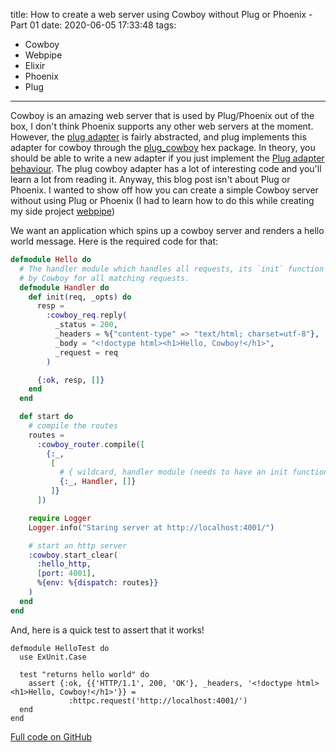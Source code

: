 title: How to create a web server using Cowboy without Plug or Phoenix - Part 01
date: 2020-06-05 17:33:48
tags:
- Cowboy
- Webpipe
- Elixir
- Phoenix
- Plug
---

Cowboy is an amazing web server that is used by Plug/Phoenix out of the box, I
don't think Phoenix supports any other web servers at the moment. However, the
[plug
adapter](https://github.com/elixir-plug/plug/blob/master/lib/plug/conn/adapter.ex)
is fairly abstracted, and plug implements this adapter for cowboy through the
[plug_cowboy](https://github.com/elixir-plug/plug_cowboy/) hex package. In
theory, you should be able to write a new adapter if you just implement the [Plug
adapter <abbr title="That's not a typo :) it comes from the british heritage of
Erlang">behaviour</abbr>](https://github.com/elixir-plug/plug/blob/master/lib/plug/conn/adapter.ex).
The plug cowboy adapter has a lot of interesting code and you'll learn a lot
from reading it. Anyway, this blog post isn't about Plug or Phoenix. I wanted to
show off how you can create a simple Cowboy server without using Plug or Phoenix
(I had to learn how to do this while creating my side project
[webpipe](https://webpipe.hyperngn.com/))

We want an application which spins up a cowboy server and renders a hello world
message. Here is the required code for that:

```elixir
defmodule Hello do
  # The handler module which handles all requests, its `init` function is called
  # by Cowboy for all matching requests.
  defmodule Handler do
    def init(req, _opts) do
      resp =
        :cowboy_req.reply(
          _status = 200,
          _headers = %{"content-type" => "text/html; charset=utf-8"},
          _body = "<!doctype html><h1>Hello, Cowboy!</h1>",
          _request = req
        )

      {:ok, resp, []}
    end
  end

  def start do
    # compile the routes
    routes =
      :cowboy_router.compile([
        {:_,
         [
           # { wildcard, handler module (needs to have an init function), options }
           {:_, Handler, []}
         ]}
      ])

    require Logger
    Logger.info("Staring server at http://localhost:4001/")

    # start an http server
    :cowboy.start_clear(
      :hello_http,
      [port: 4001],
      %{env: %{dispatch: routes}}
    )
  end
end
```

And, here is a quick test to assert that it works!
```
defmodule HelloTest do
  use ExUnit.Case

  test "returns hello world" do
    assert {:ok, {{'HTTP/1.1', 200, 'OK'}, _headers, '<!doctype html><h1>Hello, Cowboy!</h1>'}} =
             :httpc.request('http://localhost:4001/')
  end
end
```

[Full code on GitHub](https://github.com/hyperngn/cowboy-examples/tree/master/hello)

